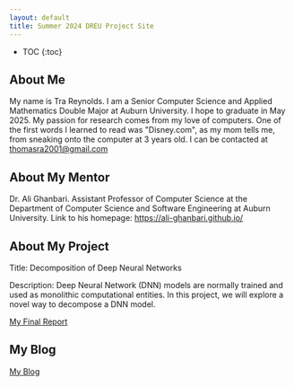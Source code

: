 ```yaml
---
layout: default
title: Summer 2024 DREU Project Site
---
```


* TOC
{:toc}

## About Me

My name is Tra Reynolds. I am a Senior Computer Science and Applied Mathematics Double Major at Auburn University. I hope to graduate in May 2025. My passion for research comes from my love of computers. One of the first words I learned to read was "Disney.com", as my mom tells me, from sneaking onto the computer at 3 years old. I can be contacted at thomasra2001@gmail.com

## About My Mentor

Dr. Ali Ghanbari. Assistant Professor of Computer Science at the Department of Computer Science and Software Engineering at Auburn University. Link to his homepage: https://ali-ghanbari.github.io/

## About My Project

Title: Decomposition of Deep Neural Networks

Description: Deep Neural Network (DNN) models are normally trained and used as monolithic computational entities. In this project, we will explore a novel way to decompose a DNN model.

[My Final Report](files/finalreport.pdf)

## My Blog

[My Blog](blog.html)
